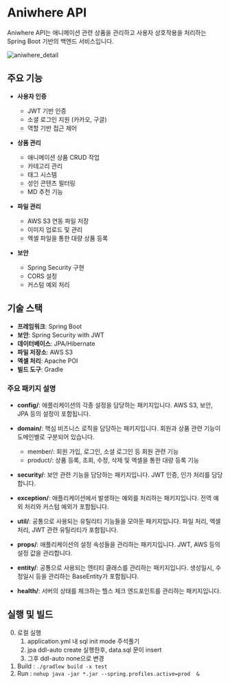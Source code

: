 # Aniwhere API

Aniwhere API는 애니메이션 관련 상품을 관리하고 사용자 상호작용을 처리하는 Spring Boot 기반의 백엔드 서비스입니다.


![aniwhere_detail](https://github.com/user-attachments/assets/dc3561fa-56b1-401e-9e68-2eaa1b19a339)


## 주요 기능

- **사용자 인증**

  - JWT 기반 인증
  - 소셜 로그인 지원 (카카오, 구글)
  - 역할 기반 접근 제어

- **상품 관리**

  - 애니메이션 상품 CRUD 작업
  - 카테고리 관리
  - 태그 시스템
  - 성인 콘텐츠 필터링
  - MD 추천 기능

- **파일 관리**

  - AWS S3 연동 파일 저장
  - 이미지 업로드 및 관리
  - 엑셀 파일을 통한 대량 상품 등록

- **보안**
  - Spring Security 구현
  - CORS 설정
  - 커스텀 예외 처리

## 기술 스택

- **프레임워크**: Spring Boot
- **보안**: Spring Security with JWT
- **데이터베이스**: JPA/Hibernate
- **파일 저장소**: AWS S3
- **엑셀 처리**: Apache POI
- **빌드 도구**: Gradle

### 주요 패키지 설명

- **config/**: 애플리케이션의 각종 설정을 담당하는 패키지입니다. AWS S3, 보안, JPA 등의 설정이 포함됩니다.

- **domain/**: 핵심 비즈니스 로직을 담당하는 패키지입니다. 회원과 상품 관련 기능이 도메인별로 구분되어 있습니다.

  - member/: 회원 가입, 로그인, 소셜 로그인 등 회원 관련 기능
  - product/: 상품 등록, 조회, 수정, 삭제 및 엑셀을 통한 대량 등록 기능

- **security/**: 보안 관련 기능을 담당하는 패키지입니다. JWT 인증, 인가 처리를 담당합니다.

- **exception/**: 애플리케이션에서 발생하는 예외를 처리하는 패키지입니다. 전역 예외 처리와 커스텀 예외가 포함됩니다.

- **util/**: 공통으로 사용되는 유틸리티 기능들을 모아둔 패키지입니다. 파일 처리, 엑셀 처리, JWT 관련 유틸리티가 포함됩니다.

- **props/**: 애플리케이션의 설정 속성들을 관리하는 패키지입니다. JWT, AWS 등의 설정 값을 관리합니다.

- **entity/**: 공통으로 사용되는 엔티티 클래스를 관리하는 패키지입니다. 생성일시, 수정일시 등을 관리하는 BaseEntity가 포함됩니다.

- **health/**: 서버의 상태를 체크하는 헬스 체크 엔드포인트를 관리하는 패키지입니다.


## 실행 및 빌드
0. 로컬 실행
   1. application.yml 내 sql init mode 주석풀기
   2. jpa ddl-auto create 실행한후, data.sql 문이 insert 
   3. 그후 ddl-auto none으로 변경
1. Build : `./gradlew build -x test`
2. Run : `nohup java -jar *.jar --spring.profiles.active=prod  &`

